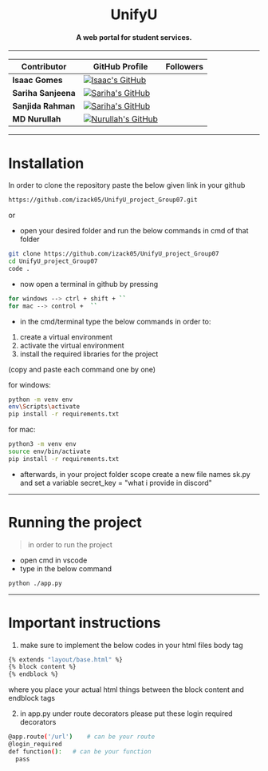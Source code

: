 <h1 
    align = "center">
    UnifyU
</h1>

<h4 align="center">A web portal for student services.</h4>

---

<div align="center">

| Contributor        | GitHub Profile                                                                                 | Followers                                                                                           |
|--------------------|------------------------------------------------------------------------------------------------|-----------------------------------------------------------------------------------------------------|
| **Isaac Gomes**    | [![Isaac's GitHub](https://img.shields.io/badge/-isaacgomes-181717?style=for-the-badge&logo=github&logoColor=white)](https://github.com/izack05) |
| **Sariha Sanjeena**  | [![Sariha's GitHub](https://img.shields.io/badge/-sarihasanjeena-181717?style=for-the-badge&logo=github&logoColor=white)](https://github.com/s4riha) |
| **Sanjida Rahman**  | [![Sariha's GitHub](https://img.shields.io/badge/-sanjidarahman-181717?style=for-the-badge&logo=github&logoColor=white)](https://github.com/SanjidaRahman30) |
| **MD Nurullah**  | [![Nurullah's GitHub](https://img.shields.io/badge/-mdnurullah-181717?style=for-the-badge&logo=github&logoColor=white)](https://github.com/NurUllah-22) |

</div>

---

# Installation

In order to clone the repository paste the below given link in your github
```sh
https://github.com/izack05/UnifyU_project_Group07.git 
```

or

- open your desired folder and run the below commands in cmd of that folder
```sh
git clone https://github.com/izack05/UnifyU_project_Group07
cd UnifyU_project_Group07
code .
```

- now open a terminal in github by pressing 
```sh
for windows --> ctrl + shift + ``
for mac --> control +  ``
```

- in the cmd/terminal type the below commands in order to:
1. create a virtual environment
2. activate the virtual environment
3. install the required libraries for the project

(copy and paste each command one by one)

for windows:
```sh
python -m venv env
env\Scripts\activate
pip install -r requirements.txt
```

for mac:
```sh
python3 -m venv env
source env/bin/activate
pip install -r requirements.txt
```

- afterwards, in your project folder scope create a new file names sk.py and set a variable secret_key = "what i provide in discord"
---

# Running the project
> in order to run the project
- open cmd in vscode
- type in the below command
```sh
python ./app.py
```

--- 
# Important instructions
1. make sure to implement the below codes in your html files body tag
```sh
{% extends "layout/base.html" %}
{% block content %}
{% endblock %} 
```
where you place your actual html things between the block content and endblock tags

2. in app.py under route decorators please put these login required decorators 
```sh
@app.route('/url')    # can be your route
@login_required
def function():   # can be your function
  pass
```